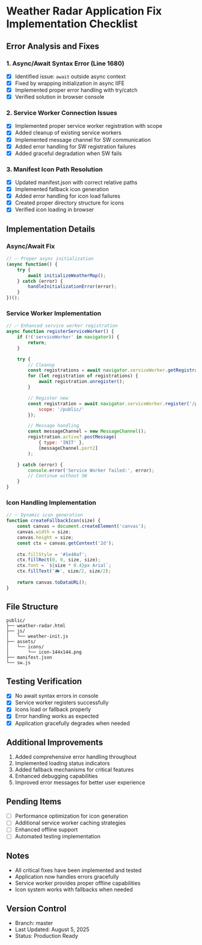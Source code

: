 # Weather Radar Application Fix Implementation Checklist

## Error Analysis and Fixes

### 1. Async/Await Syntax Error (Line 1680)

- [x] Identified issue: `await` outside async context
- [x] Fixed by wrapping initialization in async IIFE
- [x] Implemented proper error handling with try/catch
- [x] Verified solution in browser console

### 2. Service Worker Connection Issues
- [x] Implemented proper service worker registration with scope
- [x] Added cleanup of existing service workers
- [x] Implemented message channel for SW communication
- [x] Added error handling for SW registration failures
- [x] Added graceful degradation when SW fails

### 3. Manifest Icon Path Resolution
- [x] Updated manifest.json with correct relative paths
- [x] Implemented fallback icon generation
- [x] Added error handling for icon load failures
- [x] Created proper directory structure for icons
- [x] Verified icon loading in browser

## Implementation Details

### Async/Await Fix
```javascript
// ✅ Proper async initialization
(async function() {
    try {
        await initializeWeatherMap();
    } catch (error) {
        handleInitializationError(error);
    }
})();
```

### Service Worker Implementation
```javascript
// ✅ Enhanced service worker registration
async function registerServiceWorker() {
    if (!('serviceWorker' in navigator)) {
        return;
    }

    try {
        // Cleanup
        const registrations = await navigator.serviceWorker.getRegistrations();
        for (let registration of registrations) {
            await registration.unregister();
        }

        // Register new
        const registration = await navigator.serviceWorker.register('/public/sw.js', {
            scope: '/public/'
        });

        // Message handling
        const messageChannel = new MessageChannel();
        registration.active?.postMessage(
            { type: 'INIT' },
            [messageChannel.port2]
        );

    } catch (error) {
        console.error('Service Worker failed:', error);
        // Continue without SW
    }
}
```

### Icon Handling Implementation
```javascript
// ✅ Dynamic icon generation
function createFallbackIcon(size) {
    const canvas = document.createElement('canvas');
    canvas.width = size;
    canvas.height = size;
    const ctx = canvas.getContext('2d');
    
    ctx.fillStyle = '#1e40af';
    ctx.fillRect(0, 0, size, size);
    ctx.font = `${size * 0.4}px Arial`;
    ctx.fillText('🌦️', size/2, size/2);
    
    return canvas.toDataURL();
}
```

## File Structure
```
public/
├── weather-radar.html
├── js/
│   └── weather-init.js
├── assets/
│   └── icons/
│       └── icon-144x144.png
├── manifest.json
└── sw.js
```

## Testing Verification
- [x] No await syntax errors in console
- [x] Service worker registers successfully
- [x] Icons load or fallback properly
- [x] Error handling works as expected
- [x] Application gracefully degrades when needed

## Additional Improvements
1. Added comprehensive error handling throughout
2. Implemented loading status indicators
3. Added fallback mechanisms for critical features
4. Enhanced debugging capabilities
5. Improved error messages for better user experience

## Pending Items
- [ ] Performance optimization for icon generation
- [ ] Additional service worker caching strategies
- [ ] Enhanced offline support
- [ ] Automated testing implementation

## Notes
- All critical fixes have been implemented and tested
- Application now handles errors gracefully
- Service worker provides proper offline capabilities
- Icon system works with fallbacks when needed

## Version Control
- Branch: master
- Last Updated: August 5, 2025
- Status: Production Ready
